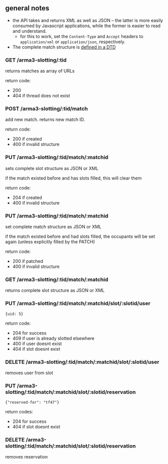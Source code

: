 ## general notes

* the API takes and returns XML as well as JSON – the latter is more easily consumed by Javascript applications, while the former is easier to read and understand.
	* for this to work, set the `Content-Type` and `Accept` headers to `application/xml` or `application/json`, respectively.
* The complete match structure is [defined in a DTD](../../lib/match.dtd)

### GET /arma3-slotting/:tid

returns matches as array of URLs

return code:
* 200 
* 404 if thread does not exist

### POST /arma3-slotting/:tid/match

add new match. returns new match ID.

return code:
* 200 if created
* 400 if invalid structure

### PUT /arma3-slotting/:tid/match/:matchid 

sets complete slot structure as JSON or XML

if the match existed before and has slots filled, this will clear them

return code:
* 204 if created
* 400 if invalid structure

 
### PUT /arma3-slotting/:tid/match/:matchid

set complete match structure as JSON or XML

if the match existed before and had slots filled, the occupants will be set again (unless explicitly filled by the PATCH)

return code:
* 200 if patched
* 400 if invalid structure

### GET /arma3-slotting/:tid/match/:matchid

returns complete slot structure as JSON or XML

### PUT /arma3-slotting/:tid/match/:matchid/slot/:slotid/user
 
`{uid: 5}`

return code: 
* 204 for success
* 409 if user is already slotted elsewhere
* 400 if user doesnt exist
* 404 if slot doesnt exist

### DELETE /arma3-slotting/:tid/match/:matchid/slot/:slotid/user

removes user from slot

### PUT /arma3-slotting/:tid/match/:matchid/slot/:slotid/reservation

`{"reserved-for": "tf47"}`

return codes:

* 204 for success
* 404 if slot doesnt exist

### DELETE /arma3-slotting/:tid/match/:matchid/slot/:slotid/reservation

removes reservation
